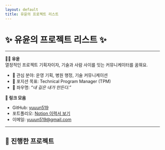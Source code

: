 ```yaml
---
layout: default
title: 유윤의 프로젝트 리스트
---
```


# ✨ 유윤의 프로젝트 리스트 ✨

---

**👩‍💻 유윤**  
열정적인 프로젝트 기획자이자, 기술과 사람 사이를 잇는 커뮤니케이터를 꿈꿔요.

- 📌 관심 분야: 운영 기획, 병원 행정, 기술 커뮤니케이션  
- 🎯 포지션 목표: Technical Program Manager (TPM)  
- 💬 좌우명: _“내 길은 내가 만든다.”_  

**🔗 링크 모음**  
- GitHub: [yuuun519](https://github.com/yuuun519)  
- 포트폴리오: [Notion 이력서 보기](https://notion.so/your-resume-link)  
- 이메일: yuuun519@gmail.com  

---

## 🔽 진행한 프로젝트